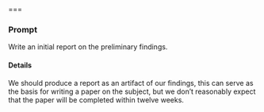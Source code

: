 ===

### Prompt
Write an initial report on the preliminary findings.

#### Details
We should produce a report as an artifact of our findings, this can serve as the basis for writing a paper on the subject, but we don’t reasonably expect that the paper will be completed within twelve weeks.
